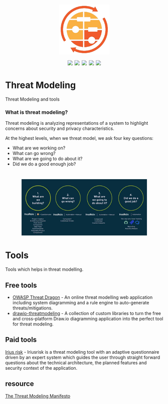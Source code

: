 <h1 align="center">
  <img src="/img/logo.png" alt="" width="160px;">
  <br>
  <img src="https://img.shields.io/badge/PRs-welcome-blue">
  <img src="https://img.shields.io/github/last-commit/kh4sh3i/Threat-Modeling">
  <img src="https://img.shields.io/github/commit-activity/m/kh4sh3i/Threat-Modeling">
  <a href="https://twitter.com/intent/follow?screen_name=kh4sh3i_"><img src="https://img.shields.io/twitter/follow/kh4sh3i_?style=flat&logo=twitter"></a>
  <a href="https://github.com/kh4sh3i"><img src="https://img.shields.io/github/stars/kh4sh3i?style=flat&logo=github"></a>
</h1>

# Threat Modeling
 Threat Modeling and tools
 
### What is threat modeling?
Threat modeling is analyzing representations of a system to highlight concerns about security and privacy characteristics.

At the highest levels, when we threat model, we ask four key questions:

* What are we working on?
* What can go wrong?
* What are we going to do about it?
* Did we do a good enough job?

<h1 align="center">
  <img src="/img/img1.png" alt="" width="400px;">
</h1>

# Tools
Tools which helps in threat modelling.

## Free tools
* [OWASP Threat Dragon](https://owasp.org/www-project-threat-dragon/) - An online threat modelling web application including system diagramming and a rule engine to auto-generate threats/mitigations.
* [drawio-threatmodeling](https://github.com/michenriksen/drawio-threatmodeling) - A collection of custom libraries to turn the free and cross-platform Draw.io diagramming application into the perfect tool for threat modeling.

## Paid tools
[Irius risk](https://iriusrisk.com/threat-modeling-tool/) - Iriusrisk is a threat modeling tool with an adaptive questionnaire driven by an expert system which guides the user through straight forward questions about the technical architecture, the planned features and security context of the application.

## resource 
[The Threat Modeling Manifesto](https://www.threatmodelingmanifesto.org/)
